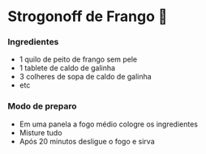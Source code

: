 # Strogonoff de Frango :chicken: 

### Ingredientes

- 1 quilo de peito de frango sem pele
- 1 tablete de caldo de galinha
- 3 colheres de sopa de caldo de galinha
- etc

### Modo de preparo

- Em uma panela a fogo médio cologre os ingredientes
- Misture tudo
- Após 20 minutos desligue o fogo e sirva